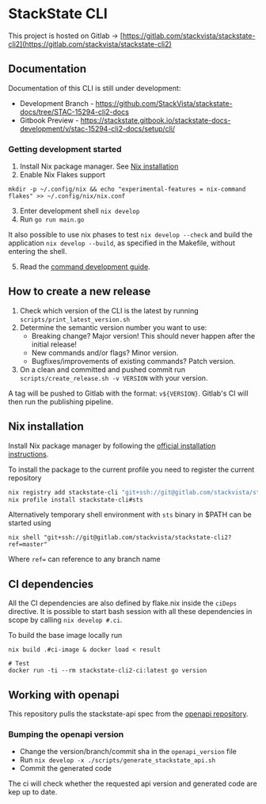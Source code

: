 # StackState CLI 

This project is hosted on Gitlab -> [https://gitlab.com/stackvista/stackstate-cli2](https://gitlab.com/stackvista/stackstate-cli2)

## Documentation

Documentation of this CLI is still under development:

 * Development Branch - https://github.com/StackVista/stackstate-docs/tree/STAC-15294-cli2-docs
 * Gitbook Preview - https://stackstate.gitbook.io/stackstate-docs-development/v/stac-15294-cli2-docs/setup/cli/

### Getting development started

1. Install Nix package manager. See [Nix installation](#nix-installation)
2. Enable Nix Flakes support
```
mkdir -p ~/.config/nix && echo "experimental-features = nix-command flakes" >> ~/.config/nix/nix.conf
```
3. Enter development shell `nix develop`
4. Run `go run main.go`

It also possible to use nix phases to test `nix develop --check` and build the application `nix develop --build`, as specified in the Makefile, without entering the shell.

5. Read the [command development guide](CMD_DEVELOPMENT.md).

## How to create a new release

 1. Check which version of the CLI is the latest by running `scripts/print_latest_version.sh`
 2. Determine the semantic version number you want to use:
    - Breaking change? Major version! This should never happen after the initial release!
    - New commands and/or flags? Minor version.
    - Bugfixes/improvements of existing commands? Patch version.
 3. On a clean and committed and pushed commit run `scripts/create_release.sh -v VERSION` with your version.

 A tag will be pushed to Gitlab with the format: `v${VERSION}`. Gitlab's CI will then run the publishing pipeline.

## Nix installation

Install Nix package manager by following the [official installation instructions](https://nixos.org/download.html).

To install the package to the current profile you need to register the current repository

```sh
nix registry add stackstate-cli "git+ssh://git@gitlab.com/stackvista/stackstate-cli2"
nix profile install stackstate-cli#sts
```

Alternatively temporary shell environment with `sts` binary in $PATH can be started using

```
nix shell "git+ssh://git@gitlab.com/stackvista/stackstate-cli2?ref=master"
```

Where `ref=` can reference to any branch name

## CI dependencies

All the CI dependencies are also defined by flake.nix inside the `ciDeps` directive. It is possible to start bash session with all these dependencies in scope by calling `nix develop #.ci`.

To build the base image locally run

```
nix build .#ci-image & docker load < result

# Test
docker run -ti --rm stackstate-cli2-ci:latest go version
```

## Working with openapi

This repository pulls the stackstate-api spec from the [openapi repository](https://gitlab.com/stackvista/platform/stackstate-openapi).

### Bumping the openapi version
- Change the version/branch/commit sha in the `openapi_version` file
- Run `nix develop -x ./scripts/generate_stackstate_api.sh`
- Commit the generated code

The ci will check whether the requested api version and generated code are kep up to date.
